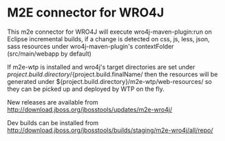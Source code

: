 M2E connector for WRO4J
========================

This m2e connector for WRO4J will execute wro4j-maven-plugin:run on Eclipse incremental builds,
if a change is detected on css, js, less, json, sass resources under wro4j-maven-plugin's contextFolder (src/main/webapp by default)


If m2e-wtp is installed and wro4j's target directories are set under ${project.build.directory}/${project.build.finalName/ then the resources 
will be generated under ${project.build.directory}/m2e-wtp/web-resources/ so they can be picked up and deployed by WTP on the fly.


New releases are available from http://download.jboss.org/jbosstools/updates/m2e-wro4j/

Dev builds can be installed from http://download.jboss.org/jbosstools/builds/staging/m2e-wro4j/all/repo/